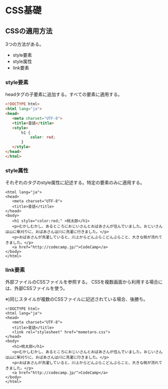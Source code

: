 # CSS基礎
## CSSの適用方法
3つの方法がある。

* style要素
* style属性
* link要素

### style要素
headタグの子要素に追加する。すべての要素に適用する。

```html
<!DOCTYPE html>
<html lang="ja">
<head>
   <meta charset="UTF-8">
   <title>昔話</title>
   <style>
       h1 {
           color: red;
       }
   </style>
</head>
</html>
```

### style属性
それぞれのタグのstyle属性に記述する。特定の要素のみに適用する。

```html<!DOCTYPE html>
<html lang="ja">
<head>
   <meta charset="UTF-8">
   <title>昔話</title>
</head>
<body>
   <h1 style="color:red;" >桃太郎</h1>
   <p>むかしむかし、あるところにおじいさんとおばあさんが住んでいました。おじいさんは山に柴刈りに、おばあさんは川に洗濯に行きました。</p>
   <p>おばあさんが洗濯していると、川上からどんぶらこどんぶらこと、大きな桃が流れてきました。</p>
   <a href="http://codecamp.jp/">CodeCamp</a>
</body>
</html>
```
### link要素
外部ファイルのCSSファイルを参照する。
CSSを複数画面から利用する場合には、外部CSSファイルを使う。

※)同じスタイルが複数のCSSファイルに記述されている場合、後勝ち。
```
<!DOCTYPE html>
<html lang="ja">
<head>
   <meta charset="UTF-8">
   <title>昔話</title>
   <link rel="stylesheet" href="momotaro.css">
</head>
<body>
   <h1>桃太郎</h1>
   <p>むかしむかし、あるところにおじいさんとおばあさんが住んでいました。おじいさんは山に柴刈りに、おばあさんは川に洗濯に行きました。</p>
   <p>おばあさんが洗濯していると、川上からどんぶらこどんぶらこと、大きな桃が流れてきました。</p>
   <a href="http://codecamp.jp/">CodeCamp</a>
</body>
</html>
```